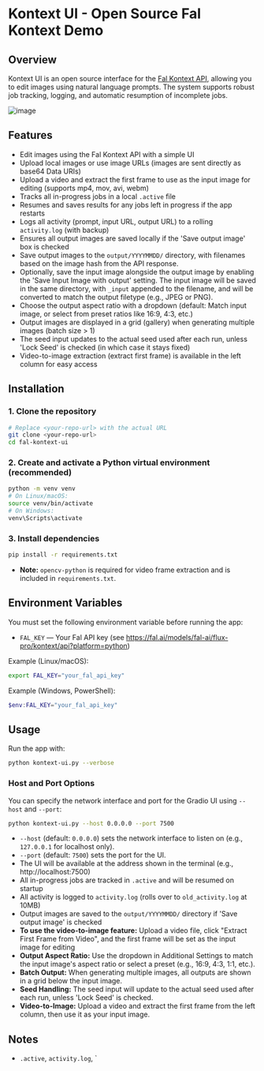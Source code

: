 # Kontext UI - Open Source Fal Kontext Demo

## Overview

Kontext UI is an open source interface for the [Fal Kontext API](https://fal.ai/models/fal-ai/flux-pro/kontext/api?platform=python), allowing you to edit images using natural language prompts. The system supports robust job tracking, logging, and automatic resumption of incomplete jobs.

![image](https://github.com/user-attachments/assets/5751424a-9202-4bf2-80a8-7b3f5eecbffa)


## Features
- Edit images using the Fal Kontext API with a simple UI
- Upload local images or use image URLs (images are sent directly as base64 Data URIs)
- Upload a video and extract the first frame to use as the input image for editing (supports mp4, mov, avi, webm)
- Tracks all in-progress jobs in a local `.active` file
- Resumes and saves results for any jobs left in progress if the app restarts
- Logs all activity (prompt, input URL, output URL) to a rolling `activity.log` (with backup)
- Ensures all output images are saved locally if the 'Save output image' box is checked
- Save output images to the `output/YYYYMMDD/` directory, with filenames based on the image hash from the API response.
- Optionally, save the input image alongside the output image by enabling the 'Save Input Image with output' setting. The input image will be saved in the same directory, with `_input` appended to the filename, and will be converted to match the output filetype (e.g., JPEG or PNG).
- Choose the output aspect ratio with a dropdown (default: Match input image, or select from preset ratios like 16:9, 4:3, etc.)
- Output images are displayed in a grid (gallery) when generating multiple images (batch size > 1)
- The seed input updates to the actual seed used after each run, unless 'Lock Seed' is checked (in which case it stays fixed)
- Video-to-image extraction (extract first frame) is available in the left column for easy access

## Installation

### 1. Clone the repository
```sh
# Replace <your-repo-url> with the actual URL
git clone <your-repo-url>
cd fal-kontext-ui
```

### 2. Create and activate a Python virtual environment (recommended)
```sh
python -m venv venv
# On Linux/macOS:
source venv/bin/activate
# On Windows:
venv\Scripts\activate
```

### 3. Install dependencies
```sh
pip install -r requirements.txt
```
- **Note:** `opencv-python` is required for video frame extraction and is included in `requirements.txt`.

## Environment Variables

You must set the following environment variable before running the app:
- `FAL_KEY` — Your Fal API key (see https://fal.ai/models/fal-ai/flux-pro/kontext/api?platform=python)

Example (Linux/macOS):
```sh
export FAL_KEY="your_fal_api_key"
```
Example (Windows, PowerShell):
```powershell
$env:FAL_KEY="your_fal_api_key"
```

## Usage

Run the app with:
```sh
python kontext-ui.py --verbose
```

### Host and Port Options
You can specify the network interface and port for the Gradio UI using `--host` and `--port`:
```sh
python kontext-ui.py --host 0.0.0.0 --port 7500
```
- `--host` (default: `0.0.0.0`) sets the network interface to listen on (e.g., `127.0.0.1` for localhost only).
- `--port` (default: `7500`) sets the port for the UI.
- The UI will be available at the address shown in the terminal (e.g., http://localhost:7500)
- All in-progress jobs are tracked in `.active` and will be resumed on startup
- All activity is logged to `activity.log` (rolls over to `old_activity.log` at 10MB)
- Output images are saved to the `output/YYYYMMDD/` directory if 'Save output image' is checked
- **To use the video-to-image feature:** Upload a video file, click "Extract First Frame from Video", and the first frame will be set as the input image for editing
- **Output Aspect Ratio:** Use the dropdown in Additional Settings to match the input image's aspect ratio or select a preset (e.g., 16:9, 4:3, 1:1, etc.).
- **Batch Output:** When generating multiple images, all outputs are shown in a grid below the input image.
- **Seed Handling:** The seed input will update to the actual seed used after each run, unless 'Lock Seed' is checked.
- **Video-to-Image:** Upload a video and extract the first frame from the left column, then use it as your input image.

## Notes
- `.active`, `activity.log`, `